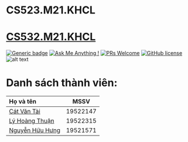 # CS523.M21.KHCL

# [CS532.M21.KHCL](https://github.com/vantai-nlp/CS523.M21.KHCL)

[![Generic badge](https://img.shields.io/badge/Status-working-<COLOR>.svg)](https://shields.io/)
[![Ask Me Anything !](https://img.shields.io/badge/Ask%20me-anything-1abc9c.svg)](https://github.com/anhquan075/CS114.L22.KHCL/issues/new)
[![PRs Welcome](https://img.shields.io/badge/PRs-welcome-brightgreen.svg?style=flat-square)](http://makeapullrequest.com)
[![GitHub license](https://img.shields.io/github/license/Naereen/StrapDown.js.svg)](https://github.com/anhquan075/CS114.L22.KHCL/blob/master/LICENSE)
![alt text](https://img.shields.io/badge/Laguage-Python-green)

# Danh sách thành viên:

| Họ và tên                                                                                                                                  |   MSSV   |
| :----------------------------------------------------------------------------------------------------------------------------------------- | :------: |
| [Cát Văn Tài](https://github.com/vantai-nlp "Tài's github")                                                                                | 19522147 |
| [Lý Hoàng Thuận](https://github.com/20-8-21-1-14 "Thuận's github")                                                                         | 19522315 |
| [Nguyễn Hữu Hưng](https://github.com/hunghuu19012001?fbclid=IwAR1rAfed8hZ8bjKwbiHiKJ6silCK0T5jC5bLiPi30Z879nXCKDkdaXiSJQ0 "Hưng's github") | 19521571 |
